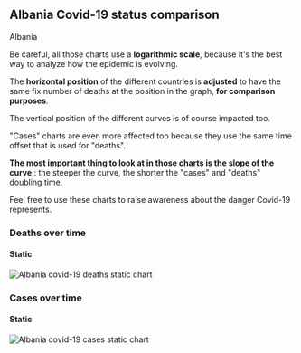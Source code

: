 ## Albania Covid-19 status comparison 

Albania



Be careful, all those charts use a **logarithmic scale**, because it's the best way to analyze how the epidemic is evolving.
 
The **horizontal position** of the different countries is **adjusted** to have the same fix number of deaths at the position in the graph, **for comparison purposes**.

The vertical position of the different curves is of course impacted too.

"Cases" charts are even more affected too because they use the same time offset that is used for "deaths".

**The most important thing to look at in those charts is the slope of the curve** : the steeper the curve, the shorter the "cases" and "deaths" doubling time.

Feel free to use these charts to raise awareness about the danger Covid-19 represents. 


 
### Deaths over time
 
#### Static
![Albania covid-19 deaths static chart](https://raw.githubusercontent.com/madlag/coronavirus_study/master/notebooks/graphs/2020-03-28/countries/Albania/2020-03-28_Albania_deaths.png "Albania covid-19 deaths static chart")   

 
### Cases over time
 
#### Static
![Albania covid-19 cases static chart](https://raw.githubusercontent.com/madlag/coronavirus_study/master/notebooks/graphs/2020-03-28/countries/Albania/2020-03-28_Albania_cases.png "Albania covid-19 cases static chart")   

